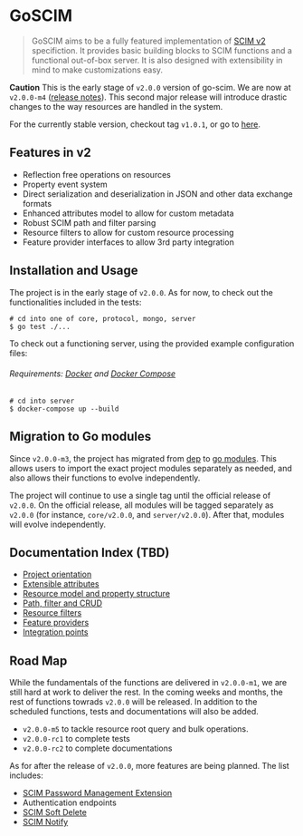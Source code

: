 # GoSCIM

> GoSCIM aims to be a fully featured implementation of [SCIM v2](http://www.simplecloud.info/) specifiction. It provides basic building blocks to SCIM functions and a functional out-of-box server. It is also designed with extensibility in mind to make customizations easy.

**Caution** This is the early stage of `v2.0.0` version of go-scim. We are now at `v2.0.0-m4` ([release notes](https://github.com/imulab/go-scim/releases/tag/v2.0.0-m4)). This second major release will introduce drastic changes to the way resources are handled in the system. 

For the currently stable version, checkout tag `v1.0.1`, or go to [here](https://github.com/imulab/go-scim/tree/v1.0.1).

## Features in v2

- Reflection free operations on resources
- Property event system
- Direct serialization and deserialization in JSON and other data exchange formats
- Enhanced attributes model to allow for custom metadata
- Robust SCIM path and filter parsing
- Resource filters to allow for custom resource processing
- Feature provider interfaces to allow 3rd party integration

## Installation and Usage

The project is in the early stage of `v2.0.0`. As for now, to check out the functionalities included in the tests:

```
# cd into one of core, protocol, mongo, server
$ go test ./...
```

To check out a functioning server, using the provided example configuration files:

###### *Requirements:* [Docker](https://docs.docker.com/get-started/) and [Docker Compose](https://docs.docker.com/compose/gettingstarted/)

```
# cd into server
$ docker-compose up --build
```

## Migration to Go modules

Since `v2.0.0-m3`, the project has migrated from [dep](https://golang.github.io/dep/) to [go modules](https://github.com/golang/go/wiki/Modules). This allows users to import the exact project modules separately as needed, and also allows their functions to evolve independently.

The project will continue to use a single tag until the official release of `v2.0.0`. On the official release, all modules will be tagged separately as
`v2.0.0` (for instance, `core/v2.0.0`, and `server/v2.0.0`). After that, modules will evolve independently.

## Documentation Index (TBD)

- [Project orientation](#)
- [Extensible attributes](#)
- [Resource model and property structure](#)
- [Path, filter and CRUD](#)
- [Resource filters](#)
- [Feature providers](#)
- [Integration points](#)

## Road Map

While the fundamentals of the functions are delivered in `v2.0.0-m1`, we are still hard at work to deliver the rest. In the coming weeks and months, the rest of functions towrads `v2.0.0` will be released.
In addition to the scheduled functions, tests and documentations will also be added.

- `v2.0.0-m5` to tackle resource root query and bulk operations.
- `v2.0.0-rc1` to complete tests
- `v2.0.0-rc2` to complete documentations

As for after the release of `v2.0.0`, more features are being planned. The list includes:
- [SCIM Password Management Extension](https://tools.ietf.org/id/draft-hunt-scim-password-mgmt-00.txt)
- Authentication endpoints
- [SCIM Soft Delete](https://tools.ietf.org/id/draft-ansari-scim-soft-delete-00.txt)
- [SCIM Notify](https://tools.ietf.org/id/draft-hunt-scim-notify-00.txt)
